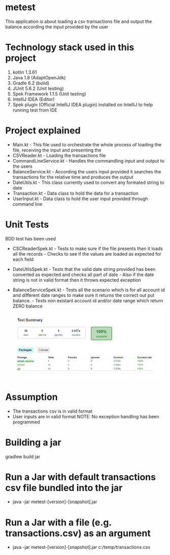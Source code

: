 # metest
This application is about loading a csv transactions file and output the balance according the input provided by the user

# Technology stack used in this project
1. kotlin 1.3.61
2. Java 1.8 (AdaptOpenJdk)
3. Gradle 6.2 (build)
4. JUnit 5.6.2 (Unit testing)
5. Spek Framework 1.1.5 (Unit testing)
6. IntelliJ IDEA (Editor)
7. Spek plugin (Official IntelliJ IDEA plugin) installed on IntelliJ to help running test from IDE

# Project explained
* Main.kt               - This file used to orchestrate the whole process of loading the file, receiving the input and presenting the
* CSVReader.kt          - Loading the transactions file
* CommandLineService.kt - Handles the commandling input and output to the users
* BalanceService.kt     - According the users input provided it searches the transactions for the relative time and produces the output
* DateUtils.kt          - This class currently used to convert any formated string to date
* Transaction.kt        - Data class to hold the data for a transaction
* UserInput.kt          - Data class to hold the user input provided through command line

# Unit Tests
BDD test has been used
* CSCReaderSpek.kt      - Tests to make sure if the file presents then it loads all the records
                      - Checks to see if the values are loaded as expected for each field
* DateUtilsSpek.kt      - Tests that the valid date string provided has been converted as expected and checks all part of date
                      - Also if the date string is not in valid format then it throws expected exception
* BalanceServiceSpek.kt - Tests all the scenario which is for all account id and different date ranges to make sure it returns 
                        the correct out put balance.
                      - Tests non existant account id and/or date range which return ZERO balance
                      
   ![Test results](./images/test_results.png)
                      
# Assumption
* The transactions csv is in valid format
* User inputs are in valid format 
NOTE: No exception handling has been programmed

# Building a jar
gradlew build jar

# Run a Jar with default transactions csv file bundled into the jar
* java -jar metest-[version]-[snapshot].jar

# Run a Jar with a file (e.g. transactions.csv) as an argument
* java -jar metest-[version]-[snapshot].jar c:/temp/transactions.csv








